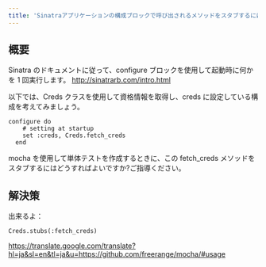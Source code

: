 ```yaml
---
title: 'Sinatraアプリケーションの構成ブロックで呼び出されるメソッドをスタブするにはどうすればよいですか?'
---
```


## 概要
Sinatra のドキュメントに従って、configure ブロックを使用して起動時に何かを 1 回実行します。
http://sinatrarb.com/intro.html

以下では、Creds クラスを使用して資格情報を取得し、creds に設定している構成を考えてみましょう。

```
configure do
    # setting at startup
    set :creds, Creds.fetch_creds
  end

```
mocha を使用して単体テストを作成するときに、この fetch_creds メソッドをスタブするにはどうすればよいですか?ご指導ください。

## 解決策
出来るよ：

```
Creds.stubs(:fetch_creds)

```
https://translate.google.com/translate?hl=ja&sl=en&tl=ja&u=https://github.com/freerange/mocha/#usage

